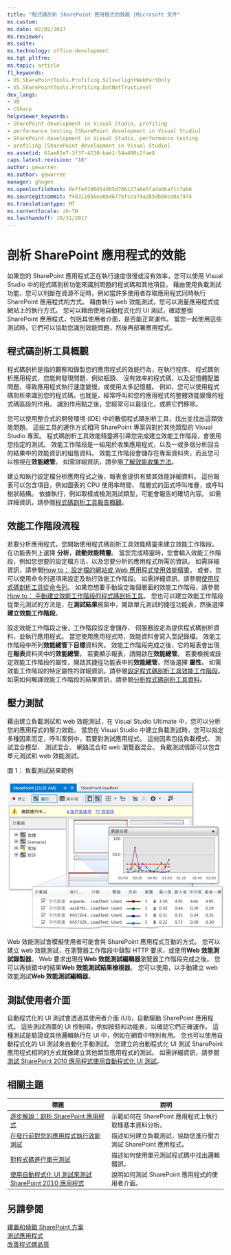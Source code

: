 ```yaml
---
title: "程式碼剖析 SharePoint 應用程式的效能 |Microsoft 文件"
ms.custom: 
ms.date: 02/02/2017
ms.reviewer: 
ms.suite: 
ms.technology: office-development
ms.tgt_pltfrm: 
ms.topic: article
f1_keywords:
- VS.SharePointTools.Profiling.SilverlightWebPartOnly
- VS.SharePointTools.Profiling.DotNetTrustLevel
dev_langs:
- VB
- CSharp
helpviewer_keywords:
- SharePoint development in Visual Studio, profiling
- performance testing [SharePoint development in Visual Studio]
- SharePoint development in Visual Studio, performance testing
- profiling [SharePoint development in Visual Studio]
ms.assetid: 61ae02e7-3f37-4230-bae1-54a498c2fae8
caps.latest.revision: "18"
author: gewarren
ms.author: gewarren
manager: ghogen
ms.openlocfilehash: 0effe0190d54d05d706127a8e5fada66af1c7ab6
ms.sourcegitcommit: f40311056ea0b4677efcca74a285dbb0ce0e7974
ms.translationtype: MT
ms.contentlocale: zh-TW
ms.lasthandoff: 10/31/2017
---
```

# <a name="profiling-the-performance-of-sharepoint-applications"></a>剖析 SharePoint 應用程式的效能
  如果您的 SharePoint 應用程式正在執行速度很慢或沒有效率，您可以使用 Visual Studio 中的程式碼剖析功能來識別問題的程式碼和其他項目。 藉由使用負載測試功能，您可以判斷在資源不足時，例如當許多使用者存取應用程式同時執行 SharePoint 應用程式的方式。 藉由執行 web 效能測試，您可以測量應用程式從網站上的執行方式。 您可以藉由使用自動程式化的 UI 測試，確認整個 SharePoint 應用程式，包括其使用者介面，是否能正常運作。 當您一起使用這些測試時，它們可以協助您識別效能問題，然後再部署應用程式。  
  
## <a name="profiling-tools-overview"></a>程式碼剖析工具概觀  
 程式碼剖析是指的觀察和錄製您的應用程式的效能行為，在執行程序。 程式碼剖析應用程式，您能夠發現問題，例如瓶頸、 沒有效率的程式碼，以及記憶體配置問題，導致應用程式執行速度變慢，或使用太多記憶體。 例如，您可以使用程式碼剖析來識別您的程式碼，也就是，經常呼叫和您的應用程式的整體效能變慢的程式碼區段的作用。 識別作用點之後，您經常可以最佳化，或將它們移除。  
  
 您可以使用整合式的開發環境 (IDE) 中的數個程式碼剖析工具，找出並找出這類效能問題。 這些工具的運作方式相同 SharePoint 專案與對於其他類型的 Visual Studio 專案。 程式碼剖析工具效能精靈將引導您完成建立效能工作階段，會使用您指定的測試。 效能工作階段是一組用於收集應用程式，以及一或多個分析回合的結果中的效能資訊的組態資料。 效能工作階段會儲存在專案資料夾，而且您可以檢視在**效能總管**。 如需詳細資訊，請參閱[了解效能收集方法](/visualstudio/profiling/understanding-performance-collection-methods)。  
  
 建立和執行設定檔分析應用程式之後，報表會提供有關其效能詳細資料。 這份報表可以包含項目，例如圖表的 CPU 使用率時間、 階層式的函式呼叫堆疊，或呼叫樹狀結構。 依據執行，例如取樣或檢測測試類型，可能會報告的確切內容。 如需詳細資訊，請參閱[程式碼剖析工具報告概觀](http://go.microsoft.com/fwlink/?LinkId=224689)。  
  
## <a name="performance-session-process"></a>效能工作階段流程  
 若要分析應用程式，您開始使用程式碼剖析工具效能精靈來建立效能工作階段。 在功能表列上選擇 **分析**，**啟動效能精靈**。 當您完成精靈時，您會輸入效能工作階段，例如您想要的設定檔方法，以及您要分析的應用程式所需的資訊。 如需詳細資訊，請參閱[How to： 設定檔的網站或 Web 應用程式使用效能精靈](http://go.microsoft.com/fwlink/?LinkId=224692)。 或者，您可以使用命令列選項來設定及執行效能工作階段。 如需詳細資訊，請參閱[使用程式碼剖析工具從命令列](http://go.microsoft.com/fwlink/?LinkId=224703)。 如果您想要手動設定每個層面的效能工作階段，請參閱[How to： 手動建立效能工作階段的程式碼剖析工具](http://go.microsoft.com/fwlink/?LinkId=224691)。 您也可以建立效能工作階段從單元測試的方法是，在**測試結果**視窗中，開啟單元測試的捷徑功能表，然後選擇**建立效能工作階段**。  
  
 設定效能工作階段之後，工作階段設定會儲存、 伺服器設定為提供程式碼剖析資料，並執行應用程式。 當您使用應用程式時，效能資料會寫入至記錄檔。 效能工作階段中所列**效能總管**下**目標**資料夾。 效能工作階段完成之後，它的報表會出現在**報表**資料夾中的**效能總管**。 若要顯示報表，請開啟在**效能總管**。 若要檢視或設定效能工作階段的屬性，開啟其捷徑功能表中的**效能總管**，然後選擇 **屬性**。 如需效能工作階段的特定屬性的詳細資訊，請參閱[設定程式碼剖析工具效能工作階段](http://go.microsoft.com/fwlink/?LinkId=224694)。 如需如何解譯效能工作階段的結果資訊，請參閱[分析程式碼剖析工具資料](http://go.microsoft.com/fwlink/?LinkId=224704)。  
  
## <a name="stress-testing"></a>壓力測試  
 藉由建立負載測試和 web 效能測試，在 Visual Studio Ultimate 中，您可以分析您的應用程式的壓力效能。 當您在 Visual Studio 中建立負載測試時，您可以指定多種因素而定，呼叫案例中，若要對測試應用程式。 這些因素包括負載模式、 測試混合模型、 測試混合、 網路混合和 web 瀏覽器混合。 負載測試情節可以包含單元測試和 web 效能測試。  
  
 圖 1： 負載測試結果範例  
  
 ![執行中負載測試圖形檢視](../sharepoint/media/load-webgraphs.png "執行負載測試圖形檢視")  
  
 Web 效能測試會模擬使用者可能會與 SharePoint 應用程式互動的方式。 您可以建立 web 效能測試，在瀏覽器工作階段中錄製 HTTP 要求，或使用**Web 效能測試錄製器**。 Web 要求出現在**Web 效能測試編輯器**瀏覽器工作階段完成之後。 您可以再偵錯中的結果**Web 效能測試結果檢視器**。 您可以使用，以手動建立 web 效能測試**Web 效能測試編輯器**。  
  
## <a name="testing-user-interfaces"></a>測試使用者介面  
 自動程式化的 UI 測試會透過其使用者介面 (UI)，自動驅動 SharePoint 應用程式。 這些測試涵蓋的 UI 控制項，例如按鈕和功能表，以確認它們正確運作。 這種測試是驗證或其他邏輯執行在 UI 中，例如在網頁中特別有用。 您也可以使用自動程式化的 UI 測試來自動化手動測試。 您建立的自動程式化 UI 測試 SharePoint 應用程式相同的方式就像建立其他類型應用程式的測試。 如需詳細資訊，請參閱[測試 SharePoint 2010 應用程式使用自動程式化 UI 測試](/visualstudio/test/testing-sharepoint-2010-applications-with-coded-ui-tests)。  
  
## <a name="related-topics"></a>相關主題  
  
|標題|說明|  
|-----------|-----------------|  
|[逐步解說：剖析 SharePoint 應用程式](../sharepoint/walkthrough-profiling-a-sharepoint-application.md)|示範如何在 SharePoint 應用程式上執行取樣基本資料分析。|  
|[在發行前對您的應用程式執行效能測試](https://www.visualstudio.com/docs/test/performance-testing/run-performance-tests-app-before-release)|描述如何建立負載測試，協助您進行壓力測試 SharePoint 應用程式。|  
|[對程式碼進行單元測試](/visualstudio/test/unit-test-your-code)|描述如何使用單元測試程式碼中找出邏輯錯誤。|  
|[使用自動程式化 UI 測試來測試 SharePoint 2010 應用程式](/visualstudio/test/testing-sharepoint-2010-applications-with-coded-ui-tests)|說明如何測試 SharePoint 應用程式的使用者介面。|  
  
## <a name="see-also"></a>另請參閱  
 [建置和偵錯 SharePoint 方案](../sharepoint/building-and-debugging-sharepoint-solutions.md)   
 [測試應用程式](/devops-test-docs/test/test-apps-early-and-often)   
 [改善程式碼品質](/visualstudio/test/improve-code-quality)  
  
  